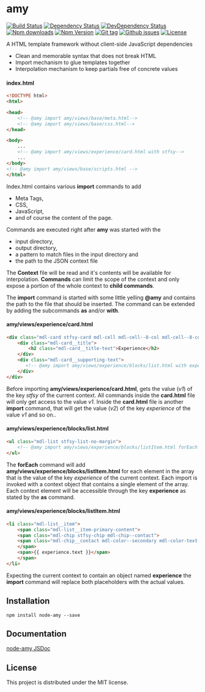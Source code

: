 # amy

[![Build Status](https://travis-ci.org/stfsy/node-amy.svg)](https://travis-ci.org/stfsy/node-amy)
[![Dependency Status](https://img.shields.io/david/stfsy/node-amy.svg)](https://github.com/stfsy/node-amy/blob/master/package.json)
[![DevDependency Status](https://img.shields.io/david/dev/stfsy/node-amy.svg)](https://github.com/stfsy/node-amy/blob/master/package.json)
[![Npm downloads](https://img.shields.io/npm/dm/node-amy.svg)](https://www.npmjs.com/package/node-amy)
[![Npm Version](https://img.shields.io/npm/v/node-amy.svg)](https://www.npmjs.com/package/node-amy)
[![Git tag](https://img.shields.io/github/tag/stfsy/node-amy.svg)](https://github.com/stfsy/node-amy/releases)
[![Github issues](https://img.shields.io/github/issues/stfsy/node-amy.svg)](https://github.com/stfsy/node-amy/issues)
[![License](https://img.shields.io/npm/l/node-amy.svg)](https://github.com/stfsy/node-amy/blob/master/LICENSE)

A HTML template framework without client-side JavaScript dependencies

* Clean and memorable syntax that does not break HTML
* Import mechanism to glue templates together
* Interpolation mechanism to keep partials free of concrete values

#### index.html
```HTML
<!DOCTYPE html>
<html>

<head>
    <!-- @amy import amy/views/base/meta.html-->
    <!-- @amy import amy/views/base/css.html-->
</head>

<body>
    ...
    <!-- @amy import amy/views/experience/card.html with stfsy-->
    ...
</body>
<!-- @amy import amy/views/base/scripts.html -->
</html>
```

Index.html contains various **import** commands to add
* Meta Tags,
* CSS,
* JavaScript,
* and of course the content of the page.

Commands are executed right after **amy** was started with the
* input directory,
* output directory,
* a pattern to match files in the input directory and
* the path to the JSON context file

The **Context** file will be read and it's contents will be available for interpolation. **Commands** can limit the scope of the context and only expose
a portion of the whole context to **child commands**.

The **import** command is started with some little yelling **@amy** and contains the path to the file that should be inserted. 
The command can be extended by adding the subcommands **as** and/or **with**. 

####  amy/views/experience/card.html
```HTML
<div class="mdl-card stfsy-card mdl-cell mdl-cell--8-col mdl-cell--8-col-tablet mdl-shadow--2dp">
    <div class="mdl-card__title">
        <h2 class="mdl-card__title-text">Experience</h2>
    </div>
    <div class="mdl-card__supporting-text">
       <!-- @amy import amy/views/experience/blocks/list.html with experience as experience-->
    </div>
</div>
```
Before importing **amy/views/experience/card.html**, gets the value (*v1*) of the key _stfsy_ of the current context. All commands inside the **card.html** file will only get access to the value *v1*. Inside the **card.html** file is another **import** 
command, that will get the value (*v2*) of the key _experience_ of the value *v1* and so on..
#### amy/views/experience/blocks/list.html
```HTML
<ul class="mdl-list stfsy-list-no-margin">
    <!-- @amy import amy/views/experience/blocks/listItem.html forEach experience as experience -->
</ul>
```
The **forEach** command will add **amy/views/experience/blocks/listItem.html** for each element in the array that is the value 
of the key _experience_ of the current context. Each import is invoked with a context object that contains a single element
of the array. Each context element will be accessible through the key **experience** as stated by the **as** command.

#### amy/views/experience/blocks/listItem.html
``` HTML
<li class="mdl-list__item">
    <span class="mdl-list__item-primary-content">
    <span class="mdl-chip stfsy-chip mdl-chip--contact">
    <span class="mdl-chip__contact mdl-color--secondary mdl-color-text--primary">{{ experience.label }}</span>
    </span>
    <span>{{ experience.text }}</span>
    </span>
</li>
```
Expecting the current context to contain an object named __experience__ the **import** command will replace 
both placeholders with the actual values.

## Installation

```
npm install node-amy --save
```

## Documentation

[node-amy JSDoc](https://stfsy.github.io/node-amy)

## License

This project is distributed under the MIT license.